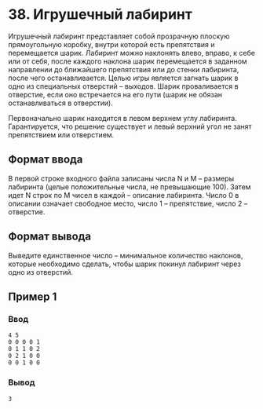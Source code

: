 # 38. Игрушечный лабиринт

Игрушечный лабиринт представляет собой прозрачную плоскую прямоугольную коробку, внутри которой есть препятствия и
перемещается шарик. Лабиринт можно наклонять влево, вправо, к себе или от себя, после каждого наклона шарик перемещается
в заданном направлении до ближайшего препятствия или до стенки лабиринта, после чего останавливается. Целью игры
является загнать шарик в одно из специальных отверстий – выходов. Шарик проваливается в отверстие, если оно встречается
на его пути (шарик не обязан останавливаться в отверстии).

Первоначально шарик находится в левом верхнем углу лабиринта. Гарантируется, что решение существует и левый верхний угол
не занят препятствием или отверстием.

## Формат ввода

В первой строке входного файла записаны числа N и M – размеры лабиринта (целые положительные числа, не превышающие 100).
Затем идет N строк по M чисел в каждой – описание лабиринта. Число 0 в описании означает свободное место, число 1 –
препятствие, число 2 – отверстие.

## Формат вывода

Выведите единственное число – минимальное количество наклонов, которые необходимо сделать, чтобы шарик покинул лабиринт
через одно из отверстий.

## Пример 1

### Ввод

    4 5
    0 0 0 0 1
    0 1 1 0 2
    0 2 1 0 0
    0 0 1 0 0

### Вывод

    3

